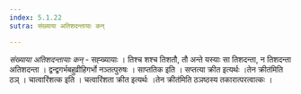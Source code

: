 ```yaml
---
index: 5.1.22
sutra: संख्याया अतिशदन्तायाः कन्

---
```

_संख्याया अतिशदन्तायाः कन्_ - सह्ख्यायाः । तिश्च शश्च तिशतौ, तौ अन्ते यस्याः सा तिशदन्ता, न तिशदन्ता अतिशदन्ता । द्वन्द्वगर्भबहुव्रीहिगर्भो नञ्तत्पुरुषः । साप्ततिक इति । सप्तत्या क्रीत इत्यर्थः ।तेन क्रीत॑मिति ठञ् । चात्वारिंशत्क इति । चत्वारिंशता क्रीत इत्यर्थः ।तेन क्रीत॑मिति ठञष्ठस्य तकारात्परत्वात्कः । 
